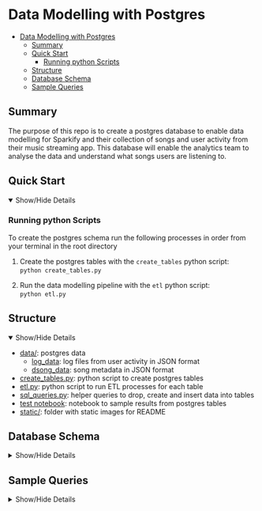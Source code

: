 # Data Modelling with Postgres

- [Data Modelling with Postgres](#data-modelling-with-postgres)
  - [Summary](#summary)
  - [Quick Start](#quick-start)
    - [Running python Scripts](#running-python-scripts)
  - [Structure](#structure)
  - [Database Schema](#database-schema)
  - [Sample Queries](#sample-queries)

## Summary

The purpose of this repo is to create a postgres database to enable data modelling for Sparkify and their collection of songs and user activity from their music streaming app. This database will enable the analytics team to analyse the data and understand what songs users are listening to.

## Quick Start
<details open>
    <summary> Show/Hide Details</summary>

### Running python Scripts

To create the postgres schema run the following processes in order from your terminal in the root directory

1. Create the postgres tables with the `create_tables` python script:   
  `python create_tables.py`

2. Run the data modelling pipeline with the `etl` python script:  
  `python etl.py`

</details>

## Structure

<details open>
    <summary> Show/Hide Details</summary>

* [data/](data/): postgres data
  * [log_data](data/log_data/): log files from user activity in JSON format
  * [dsong_data](data/song_data/): song metadata in JSON format
* [create_tables.py](create_tables.py): python script to create postgres tables
* [etl.py](etl.py): python script to run ETL processes for each table
* [sql_queries.py](sql_queries.py): helper queries to drop, create and insert data into tables
* [test notebook](test.ipynb): notebook to sample results from postgres tables
* [static/](static/): folder with static images for README

</details>

## Database Schema

<details>
    <summary> Show/Hide Details</summary>

![Postgres Schema](static/postgres_schema.svg "Postgres Schema")

</details>

## Sample Queries

<details>
    <summary> Show/Hide Details</summary>

1. Top 5 songs by number of times the song was listened to

```sql
SELECT 
  s.title as song_title, 
  a.name as artist_name, 
  COUNT(*) as listens 
FROM 
  songplays sp 
  JOIN songs s ON sp.song_id = s.song_id 
  JOIN artists a ON a.artist_id = sp.artist_id  
GROUP BY (s.title, a.name)
ORDER BY listens DESC
LIMIT 5
```

2. Top 5 artists based on number of songs that have been listened to

```sql
SELECT 
  a.name as artist_name, 
  COUNT(*) as listens 
FROM 
  songplays sp 
  JOIN artists a ON a.artist_id = sp.artist_id  
GROUP BY (a.name)
ORDER by listens DESC
LIMIT 5
```

3. Identify top 10 most active users with a free account

```sql
SELECT 
  user_id, 
  COUNT(*) as listens
FROM songplays 
WHERE level = 'free' 
GROUP BY (user_id) 
ORDER BY count DESC
LIMIT 10
```

</details>
